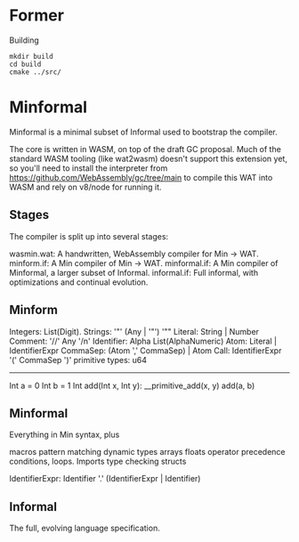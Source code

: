 # Former

Building
```
mkdir build
cd build
cmake ../src/
```


# Minformal
Minformal is a minimal subset of Informal used to bootstrap the compiler.

The core is written in WASM, on top of the draft GC proposal. 
Much of the standard WASM tooling (like wat2wasm) doesn't support this extension yet, so you'll need to install the interpreter from https://github.com/WebAssembly/gc/tree/main to compile this WAT into WASM and rely on v8/node for running it.

## Stages

The compiler is split up into several stages:

wasmin.wat: A handwritten, WebAssembly compiler for Min -> WAT.
minform.if: A Min compiler of Min -> WAT.
minformal.if: A Min compiler of Minformal, a larger subset of Informal.
informal.if: Full informal, with optimizations and continual evolution.


## Minform
Integers: List(Digit).
Strings: '"' (Any | '\"') '""
Literal: String | Number
Comment: '//' Any '/n'
Identifier: Alpha List(AlphaNumeric)
Atom: Literal | IdentifierExpr
CommaSep: (Atom ',' CommaSep) | Atom
Call: IdentifierExpr '(' CommaSep ')'
primitive types: u64

---------
Int a = 0
Int b = 1
Int add(Int x, Int y): __primitive_add(x, y)
add(a, b)



## Minformal

Everything in Min syntax, plus

macros
pattern matching
dynamic types
arrays
floats
operator precedence
conditions, loops.
Imports
type checking
structs

IdentifierExpr: Identifier '.' (IdentifierExpr | Identifier)

## Informal
The full, evolving language specification.